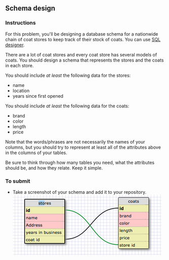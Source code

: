 ## Schema design

### Instructions

For this problem, you'll be designing a database schema for a nationwide chain of coat stores to keep track of their stock of coats. You can use [SQL designer](http://socrates.devbootcamp.com/sql).

There are a lot of coat stores and every coat store has several models of coats. You should design a schema that represents the stores and the coats in each store.

You should include *at least* the following data for the stores:

- name
- location
- years since first opened

You should include *at least* the following data for the coats:

- brand
- color
- length
- price

Note that the words/phrases are not necessarily the names of your columns, but you should try to represent at least all of the attributes above in the columns of your tables.

Be sure to think through how many tables you need, what the attributes should be, and how they relate. Keep it simple.

### To submit
 - Take a screenshot of your schema and add it to your repository.
 ![schema](coat_store_schema.png)
